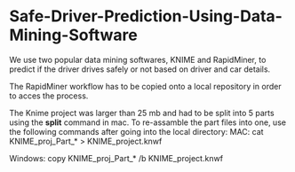 # Safe-Driver-Prediction-Using-Data-Mining-Software
We use two popular data mining softwares, KNIME and RapidMiner, to predict if the driver drives safely or not based on driver and car details.

The RapidMiner workflow has to be copied onto a local repository in order to acces the process.

The Knime project was larger than 25 mb and had to be split into 5 parts using the **split** command in mac.
To re-assamble the part files into one, use the following commands after going into the local directory:
  MAC:
  cat KNIME_proj_Part_* > KNIME_project.knwf

  Windows:
  copy KNIME_proj_Part_* /b KNIME_project.knwf
